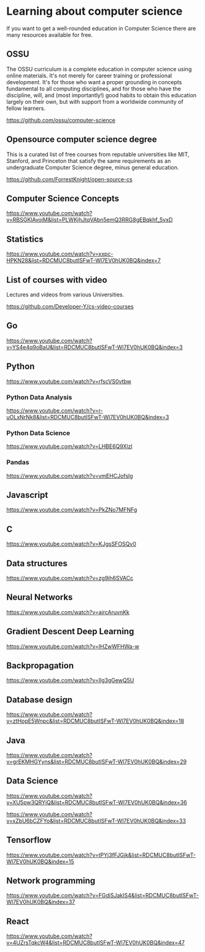 # Learning about computer science 

If you want to get a well-rounded education in Computer Science there are many  resources available for free.

## OSSU

The OSSU curriculum is a complete education in computer science using online materials. It's not merely for career training or professional development. It's for those who want a proper grounding in concepts fundamental to all computing disciplines, and for those who have the discipline, will, and (most importantly!) good habits to obtain this education largely on their own, but with support from a worldwide community of fellow learners.

https://github.com/ossu/computer-science



## Opensource computer science degree 

This is a curated list of free courses from reputable universities like MIT, Stanford, and Princeton that satisfy the same requirements as an undergraduate Computer Science degree, minus general education.

https://github.com/ForrestKnight/open-source-cs

## Computer Science Concepts

https://www.youtube.com/watch?v=RBSGKlAvoiM&list=PLWKjhJtqVAbn5emQ3RRG8gEBqkhf_5vxD



## Statistics

https://www.youtube.com/watch?v=xxpc-HPKN28&list=RDCMUC8butISFwT-Wl7EV0hUK0BQ&index=7

## List of courses with video

Lectures and videos from various Universities.

https://github.com/Developer-Y/cs-video-courses

## Go

https://www.youtube.com/watch?v=YS4e4q9oBaU&list=RDCMUC8butISFwT-Wl7EV0hUK0BQ&index=3

## Python

https://www.youtube.com/watch?v=rfscVS0vtbw

### Python Data Analysis

https://www.youtube.com/watch?v=r-uOLxNrNk8&list=RDCMUC8butISFwT-Wl7EV0hUK0BQ&index=3


### Python Data Science

https://www.youtube.com/watch?v=LHBE6Q9XlzI

### Pandas

https://www.youtube.com/watch?v=vmEHCJofslg

## Javascript

https://www.youtube.com/watch?v=PkZNo7MFNFg

## C

https://www.youtube.com/watch?v=KJgsSFOSQv0

## Data structures

https://www.youtube.com/watch?v=zg9ih6SVACc

## Neural Networks

https://www.youtube.com/watch?v=aircAruvnKk

## Gradient Descent Deep Learning

https://www.youtube.com/watch?v=IHZwWFHWa-w

## Backpropagation

https://www.youtube.com/watch?v=Ilg3gGewQ5U


## Database design

https://www.youtube.com/watch?v=ztHopE5Wnpc&list=RDCMUC8butISFwT-Wl7EV0hUK0BQ&index=18

## Java

https://www.youtube.com/watch?v=grEKMHGYyns&list=RDCMUC8butISFwT-Wl7EV0hUK0BQ&index=29

## Data Science

https://www.youtube.com/watch?v=XU5pw3QRYjQ&list=RDCMUC8butISFwT-Wl7EV0hUK0BQ&index=36

https://www.youtube.com/watch?v=xZbU6bCZFYo&list=RDCMUC8butISFwT-Wl7EV0hUK0BQ&index=33


## Tensorflow
https://www.youtube.com/watch?v=tPYj3fFJGjk&list=RDCMUC8butISFwT-Wl7EV0hUK0BQ&index=15


## Network programming

https://www.youtube.com/watch?v=FGdiSJakIS4&list=RDCMUC8butISFwT-Wl7EV0hUK0BQ&index=37

## React

https://www.youtube.com/watch?v=4UZrsTqkcW4&list=RDCMUC8butISFwT-Wl7EV0hUK0BQ&index=47


